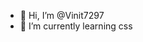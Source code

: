 - 👋 Hi, I’m @Vinit7297
- 🌱 I’m currently learning css 

<!---
Vinit7297/Vinit7297 is a ✨ special ✨ repository because its `README.md` (this file) appears on your GitHub profile.
You can click the Preview link to take a look at your changes.
--->
